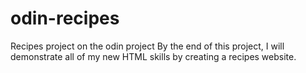 # odin-recipes
Recipes project on the odin project
By the end of this project, I will demonstrate all of my new HTML skills by creating a recipes website.